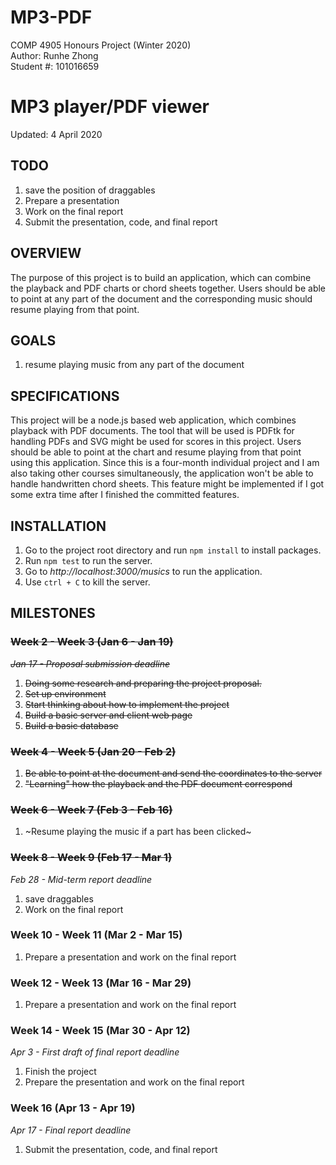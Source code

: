 # MP3-PDF
COMP 4905 Honours Project (Winter 2020)\
Author:     Runhe Zhong\
Student #:  101016659

# MP3 player/PDF viewer
Updated: 4 April 2020

## TODO
1. save the position of draggables
2. Prepare a presentation
3. Work on the final report
4. Submit the presentation, code, and final report

## OVERVIEW
The purpose of this project is to build an application,  which can combine the playback and PDF charts or chord sheets together. Users should be able to point at any part of the document and the corresponding music should resume playing from that point.

## GOALS
1. resume playing music from any part of the document

## SPECIFICATIONS
This project will be a node.js based web application, which combines playback with PDF documents. The tool that will be used is PDFtk for handling PDFs and SVG might be used for scores in this project. Users should be able to point at the chart and resume playing from that point using this application. Since this is a four-month individual project and I am also taking other courses simultaneously, the application won't be able to handle handwritten chord sheets. This feature might be implemented if I got some extra time after I finished the committed features.

## INSTALLATION
1. Go to the project root directory and run `npm install` to install packages.
2. Run `npm test` to run the server.
3. Go to _http://localhost:3000/musics_ to run the application.
4. Use `ctrl + C` to kill the server.

## MILESTONES
### ~~Week 2 - Week 3 (Jan 6 - Jan 19)~~
~~_Jan 17 - Proposal submission deadline_~~
1. ~~Doing some research and preparing the project proposal.~~
2. ~~Set up environment~~
3. ~~Start thinking about how to implement the project~~
4. ~~Build a basic server and client web page~~
5. ~~Build a basic database~~
### ~~Week 4 - Week 5 (Jan 20 - Feb 2)~~
1. ~~Be able to point at the document and send the coordinates to the server~~
2. ~~"Learning" how the playback and the PDF document correspond~~
### ~~Week 6 - Week 7 (Feb 3 - Feb 16)~~
1. ~Resume playing the music if a part has been clicked~
### ~~Week 8 - Week 9 (Feb 17 - Mar 1)~~
_Feb 28 - Mid-term report deadline_
1. save draggables
2. Work on the final report
### Week 10 - Week 11 (Mar 2 - Mar 15)
1. Prepare a presentation and work on the final report
### Week 12 - Week 13 (Mar 16 - Mar 29)
1. Prepare a presentation and work on the final report
### Week 14 - Week 15 (Mar 30 - Apr 12)
_Apr 3 - First draft of final report deadline_
1. Finish the project
2. Prepare the presentation and work on the final report
### Week 16 (Apr 13 - Apr 19)
_Apr 17 - Final report deadline_
1. Submit the presentation, code, and final report